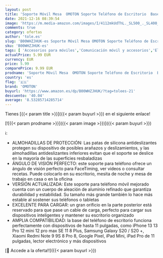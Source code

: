 ```yaml
---
layout: post
title: 'Soporte Móvil Mesa  OMOTON Soporte Teléfono de Escritorio  Base Móvil de Aluminio para iPhone 13 13 Pro 12 Pro Max 12 Mini Xiaomi Redmi 9 9S   Samsung  Huawei  iPad Mini y Otras Smartphones  Negro'
date: 2021-12-16 08:39:54
image: 'https://m.media-amazon.com/images/I/4112mkUdThL._SL500_._SL400_.jpg'
comments: true
category: ofertas
author: 'tole.es'
slug: 'B00WHZJHUK-es Soporte Móvil Mesa OMOTON Soporte Teléfono de Escritorio...'
sku: 'B00WHZJHUK-es'
tags: [ 'Accesorios para móviles','Comunicación móvil y accesorios','Electrónica','Monturas para teléfonos móviles','Soportes de cama y escritorio para teléfonos móviles','ipad','iphone','omoton', ]
actualPrice: 5.99 EUR
currency: EUR
price: 5.99
comparePrice: 9.99 EUR
prodname: 'Soporte Móvil Mesa  OMOTON Soporte Teléfono de Escritorio  Base Móvil de Aluminio para iPhone 13 13 Pro 12 Pro Max 12 Mini Xiaomi Redmi 9 9S   Samsung  Huawei  iPad Mini y Otras Smartphones  Negro'
country: 'es'
flag: '🇪🇸'
brand: 'OMOTON'
buyurl: 'https://www.amazon.es/dp/B00WHZJHUK/?tag=tolees-21'
descuento: '40.04'
average: '8.53285714285714'
---
```


Tienes [{{< param title >}}]({{< param buyurl >}}) en el siguiente enlace!

[![{{< param prodname >}}]({{< param image >}})]({{< param buyurl >}})

ℹ️:

- ALMOHADILLAS DE PROTECCIÓN: Las patas de silicona antideslizantes protegen su dispositivo de posibles arañazos y deslizamientos, y las almohadillas antideslizantes inferiores evitan que el soporte se deslice en la mayoría de las superficies resbaladizas
- ÁNGULO DE VISIÓN PERFECTO: este soporte para teléfono ofrece un ángulo de visión perfecto para FaceTiming, ver videos o consultar recetas. Puede colocarlo en su escritorio, mesita de noche y mesa de trabajo en casa o en la oficina
- VERSIÓN ACTUALIZADA: Este soporte para teléfono móvil mejorado cuenta con un cuerpo de aleación de aluminio refinado que garantiza durabilidad y estabilidad. Su tamaño más grande también lo hace más estable al sostener sus teléfonos o tabletas
- EXCELENTE PARA CARGAR: un gran orificio en la parte posterior está reservado para que pase un cable de carga, perfecto para cargar sus dispositivos inteligentes y mantener su escritorio organizado
- AMPLIA COMPATIBILIDAD: la base del teléfono de escritorio funciona perfectamente con dispositivos de hasta 11 pulgadas, como iPhone 13 13 Pro 12 mini 12 pro max SE 11 8 Plus, Samsung Galaxy S20 / S20 +, Xiaomi Redmi Note 9 9S 8 Pro 8, Google Pixel, iPad Mini, iPad Pro de 11 pulgadas, lector electrónico y más dispositivos

[🛒 Accede a la oferta!!]({{< param buyurl >}})

